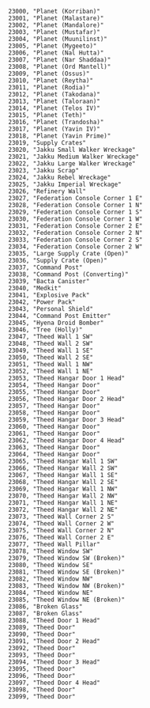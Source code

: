 ﻿```text
23000, "Planet (Korriban)"
23001, "Planet (Malastare)"
23002, "Planet (Mandalore)"
23003, "Planet (Mustafar)"
23004, "Planet (Muunilinst)"
23005, "Planet (Mygeeto)"
23006, "Planet (Nal Hutta)"
23007, "Planet (Nar Shaddaa)"
23008, "Planet (Ord Mantell)"
23009, "Planet (Ossus)"
23010, "Planet (Reytha)"
23011, "Planet (Rodia)"
23012, "Planet (Takodana)"
23013, "Planet (Taloraan)"
23014, "Planet (Telos IV)"
23015, "Planet (Teth)"
23016, "Planet (Trandosha)"
23017, "Planet (Yavin IV)"
23018, "Planet (Yavin Prime)"
23019, "Supply Crates"
23020, "Jakku Small Walker Wreckage"
23021, "Jakku Medium Walker Wreckage"
23022, "Jakku Large Walker Wreckage"
23023, "Jakku Scrap"
23024, "Jakku Rebel Wreckage"
23025, "Jakku Imperial Wreckage"
23026, "Refinery Wall"
23027, "Federation Console Corner 1 E"
23028, "Federation Console Corner 1 N"
23029, "Federation Console Corner 1 S"
23030, "Federation Console Corner 1 W"
23031, "Federation Console Corner 2 E"
23032, "Federation Console Corner 2 N"
23033, "Federation Console Corner 2 S"
23034, "Federation Console Corner 2 W"
23035, "Large Supply Crate (Open)"
23036, "Supply Crate (Open)"
23037, "Command Post"
23038, "Command Post (Converting)"
23039, "Bacta Canister"
23040, "Medkit"
23041, "Explosive Pack"
23042, "Power Pack"
23043, "Personal Shield"
23044, "Command Post Emitter"
23045, "Hyena Droid Bomber"
23046, "Tree (Holly)"
23047, "Theed Wall 1 SW"
23048, "Theed Wall 2 SW"
23049, "Theed Wall 1 SE"
23050, "Theed Wall 2 SE"
23051, "Theed Wall 1 NW"
23052, "Theed Wall 1 NE"
23053, "Theed Hangar Door 1 Head"
23054, "Theed Hangar Door"
23055, "Theed Hangar Door"
23056, "Theed Hangar Door 2 Head"
23057, "Theed Hangar Door"
23058, "Theed Hangar Door"
23059, "Theed Hangar Door 3 Head"
23060, "Theed Hangar Door"
23061, "Theed Hangar Door"
23062, "Theed Hangar Door 4 Head"
23063, "Theed Hangar Door"
23064, "Theed Hangar Door"
23065, "Theed Hangar Wall 1 SW"
23066, "Theed Hangar Wall 2 SW"
23067, "Theed Hangar Wall 1 SE"
23068, "Theed Hangar Wall 2 SE"
23069, "Theed Hangar Wall 1 NW"
23070, "Theed Hangar Wall 2 NW"
23071, "Theed Hangar Wall 1 NE"
23072, "Theed Hangar Wall 2 NE"
23073, "Theed Wall Corner 2 S"
23074, "Theed Wall Corner 2 W"
23075, "Theed Wall Corner 2 N"
23076, "Theed Wall Corner 2 E"
23077, "Theed Wall Pillar"
23078, "Theed Window SW"
23079, "Theed Window SW (Broken)"
23080, "Theed Window SE"
23081, "Theed Window SE (Broken)"
23082, "Theed Window NW"
23083, "Theed Window NW (Broken)"
23084, "Theed Window NE"
23085, "Theed Window NE (Broken)"
23086, "Broken Glass"
23087, "Broken Glass"
23088, "Theed Door 1 Head"
23089, "Theed Door"
23090, "Theed Door"
23091, "Theed Door 2 Head"
23092, "Theed Door"
23093, "Theed Door"
23094, "Theed Door 3 Head"
23095, "Theed Door"
23096, "Theed Door"
23097, "Theed Door 4 Head"
23098, "Theed Door"
23099, "Theed Door"
```